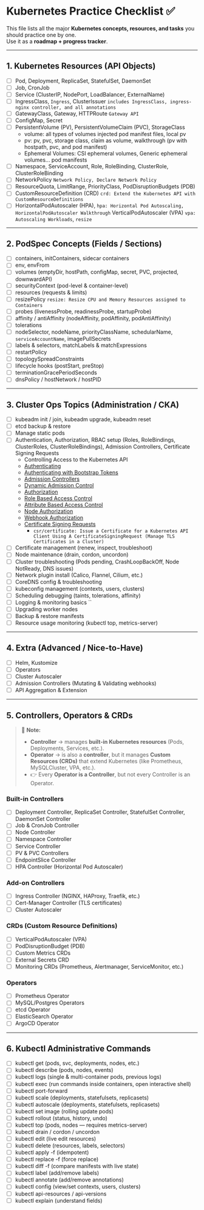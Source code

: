 # Kubernetes Practice Checklist ✅

This file lists all the major **Kubernetes concepts, resources, and tasks** you should practice one by one.  
Use it as a **roadmap + progress tracker**.

---

## 1. Kubernetes Resources (API Objects)

- [ ] Pod, Deployment, ReplicaSet, StatefulSet, DaemonSet
- [ ] Job, CronJob
- [ ] Service (ClusterIP, NodePort, LoadBalancer, ExternalName)
- [ ] IngressClass, `Ingress`, ClusterIssuer     `includes IngressClass, ingress-nginx controller, and all annotations` 
- [ ] GatewayClass, Gateway, HTTPRoute `Gateway API`
- [ ] ConfigMap, Secret
- [ ] PersistentVolume (PV), PersistentVolumeClaim (PVC), StorageClass
  - volume: all types of volumes injected pod manifest files, local pv
  - pv: pv, pvc, storage class, claim as volume, walkthrough (pv with hostpath, pvc, and pod manifest)
  - Ephemeral Volumes: CSI ephemeral volumes, Generic ephemeral volumes... pod manifests
- [ ] Namespace, ServiceAccount, Role, RoleBinding, ClusterRole, ClusterRoleBinding
- [ ] NetworkPolicy  `Network Policy, Declare Network Policy`
- [ ] ResourceQuota, LimitRange, PriorityClass, PodDisruptionBudgets (PDB)
- [ ] CustomResourceDefinition (CRD)     `crd: Extend the Kubernetes API with CustomResourceDefinitions`
- [ ] HorizontalPodAutoscaler (HPA), `hpa: Horizontal Pod Autoscaling, HorizontalPodAutoscaler Walkthrough` VerticalPodAutoscaler (VPA) `vpa: Autoscaling Workloads`, `resize`

---

## 2. PodSpec Concepts (Fields / Sections)

- [ ] containers, initContainers, sidecar containers
- [ ] env, envFrom
- [ ] volumes (emptyDir, hostPath, configMap, secret, PVC, projected, downwardAPI)
- [ ] securityContext (pod-level & container-level)
- [ ] resources (requests & limits)
- [ ] resizePolicy `resize: Resize CPU and Memory Resources assigned to Containers`
- [ ] probes (livenessProbe, readinessProbe, startupProbe)
- [ ] affinity / antiAffinity (nodeAffinity, podAffinity, podAntiAffinity)
- [ ] tolerations
- [ ] nodeSelector, nodeName, priorityClassName, schedularName, `serviceAccountName`, imagePullSecrets
- [ ] labels & selectors, matchLabels & matchExpressions
- [ ] restartPolicy
- [ ] topologySpreadConstraints
- [ ] lifecycle hooks (postStart, preStop)
- [ ] terminationGracePeriodSeconds
- [ ] dnsPolicy / hostNetwork / hostPID

---

## 3. Cluster Ops Topics (Administration / CKA)

- [ ] kubeadm init / join, kubeadm upgrade, kubeadm reset
- [ ] etcd backup & restore
- [ ] Manage static pods
- [ ] Authentication, Authorization, RBAC setup (Roles, RoleBindings, ClusterRoles, ClusterRoleBindings), Admission Controllers, Certificate Signing Requests
  -  Controlling Access to the Kubernetes API
    - [Authenticating](https://kubernetes.io/docs/reference/access-authn-authz/authentication/)
     - [Authenticating with Bootstrap Tokens](https://kubernetes.io/docs/reference/access-authn-authz/bootstrap-tokens/)
    - [Admission Controllers](https://kubernetes.io/docs/reference/access-authn-authz/admission-controllers/)
     - [Dynamic Admission Control](https://kubernetes.io/docs/reference/access-authn-authz/extensible-admission-controllers/)
    - [Authorization](https://kubernetes.io/docs/reference/access-authn-authz/authorization/)
     - [Role Based Access Control](https://kubernetes.io/docs/reference/access-authn-authz/rbac/)
     - [Attribute Based Access Control](https://kubernetes.io/docs/reference/access-authn-authz/abac/)
     - [Node Authorization](https://kubernetes.io/docs/reference/access-authn-authz/node/)
     - [Webhook Authorization](https://kubernetes.io/docs/reference/access-authn-authz/webhook/)
    - [Certificate Signing Requests](https://kubernetes.io/docs/reference/access-authn-authz/certificate-signing-requests/)
      - `csr/certificate: Issue a Certificate for a Kubernetes API Client Using A CertificateSigningRequest (Manage TLS Certificates in a Cluster)`   
- [ ] Certificate management (renew, inspect, troubleshoot)
- [ ] Node maintenance (drain, cordon, uncordon)
- [ ] Cluster troubleshooting (Pods pending, CrashLoopBackOff, Node NotReady, DNS issues)
- [ ] Network plugin install (Calico, Flannel, Cilium, etc.)
- [ ] CoreDNS config & troubleshooting
- [ ] kubeconfig management (contexts, users, clusters)
- [ ] Scheduling debugging (taints, tolerations, affinity)
- [ ] Logging & monitoring basics ``
- [ ] Upgrading worker nodes
- [ ] Backup & restore manifests
- [ ] Resource usage monitoring (kubectl top, metrics-server)

---

## 4. Extra (Advanced / Nice-to-Have)

- [ ] Helm, Kustomize
- [ ] Operators
- [ ] Cluster Autoscaler
- [ ] Admission Controllers (Mutating & Validating webhooks)
- [ ] API Aggregation & Extension

---

## 5. Controllers, Operators & CRDs

> 📌 **Note:**  
> - **Controller** → manages **built-in Kubernetes resources** (Pods, Deployments, Services, etc.).  
> - **Operator** → is also a **controller**, but it manages **Custom Resources (CRDs)** that extend Kubernetes (like Prometheus, MySQLCluster, VPA, etc.).  
> - 👉 Every **Operator is a Controller**, but not every Controller is an Operator.

### Built-in Controllers
- [ ] Deployment Controller, ReplicaSet Controller, StatefulSet Controller, DaemonSet Controller
- [ ] Job & CronJob Controller
- [ ] Node Controller
- [ ] Namespace Controller
- [ ] Service Controller
- [ ] PV & PVC Controllers
- [ ] EndpointSlice Controller
- [ ] HPA Controller (Horizontal Pod Autoscaler)

### Add-on Controllers
- [ ] Ingress Controller (NGINX, HAProxy, Traefik, etc.)
- [ ] Cert-Manager Controller (TLS certificates)
- [ ] Cluster Autoscaler

### CRDs (Custom Resource Definitions)
- [ ] VerticalPodAutoscaler (VPA)
- [ ] PodDisruptionBudget (PDB)
- [ ] Custom Metrics CRDs
- [ ] External Secrets CRD
- [ ] Monitoring CRDs (Prometheus, Alertmanager, ServiceMonitor, etc.)

### Operators
- [ ] Prometheus Operator
- [ ] MySQL/Postgres Operators
- [ ] etcd Operator
- [ ] ElasticSearch Operator
- [ ] ArgoCD Operator

---

## 6. Kubectl Administrative Commands

- [ ] kubectl get (pods, svc, deployments, nodes, etc.)
- [ ] kubectl describe (pods, nodes, events)
- [ ] kubectl logs (single & multi-container pods, previous logs)
- [ ] kubectl exec (run commands inside containers, open interactive shell)
- [ ] kubectl port-forward
- [ ] kubectl scale (deployments, statefulsets, replicasets)
- [ ] kubectl autoscale (deployments, statefulsets, replicasets)
- [ ] kubectl set image (rolling update pods)
- [ ] kubectl rollout (status, history, undo)
- [ ] kubectl top (pods, nodes — requires metrics-server)
- [ ] kubectl drain / cordon / uncordon
- [ ] kubectl edit (live edit resources)
- [ ] kubectl delete (resources, labels, selectors)
- [ ] kubectl apply -f (idempotent)
- [ ] kubectl replace -f (force replace)
- [ ] kubectl diff -f (compare manifests with live state)
- [ ] kubectl label (add/remove labels)
- [ ] kubectl annotate (add/remove annotations)
- [ ] kubectl config (view/set contexts, users, clusters)
- [ ] kubectl api-resources / api-versions
- [ ] kubectl explain (understand fields)
